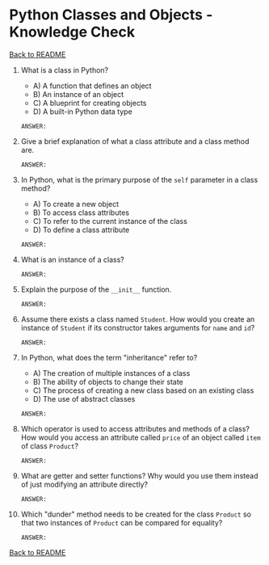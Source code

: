 # Python Classes and Objects - Knowledge Check

[Back to README](README.md)

1. What is a class in Python?
    - A) A function that defines an object
    - B) An instance of an object
    - C) A blueprint for creating objects
    - D) A built-in Python data type
    ```
    ANSWER:
    ```

2. Give a brief explanation of what a class attribute and a class method are.
    ```
    ANSWER:
    ```

3. In Python, what is the primary purpose of the `self` parameter in a class method?
    - A) To create a new object
    - B) To access class attributes
    - C) To refer to the current instance of the class
    - D) To define a class attribute
    ```
    ANSWER:
    ```

4. What is an instance of a class?
    ```
    ANSWER:
    ```

5. Explain the purpose of the `__init__` function.
    ```
    ANSWER:
    ```

6. Assume there exists a class named `Student`. How would you create an instance of `Student` if its constructor takes arguments for `name` and `id`?
    ```
    ANSWER:
    ```

7. In Python, what does the term "inheritance" refer to?
    - A) The creation of multiple instances of a class
    - B) The ability of objects to change their state
    - C) The process of creating a new class based on an existing class
    - D) The use of abstract classes
    ```
    ANSWER:
    ```

8. Which operator is used to access attributes and methods of a class? How would you access an attribute called `price` of an object called `item` of class `Product`?
    ```
    ANSWER:
    ```

9. What are getter and setter functions? Why would you use them instead of just modifying an attribute directly?
    ```
    ANSWER:
    ```

10. Which "dunder" method needs to be created for the class `Product` so that two instances of `Product` can be compared for equality?
    ```
    ANSWER:
    ```

[Back to README](README.md)
